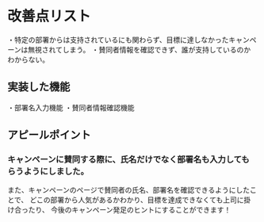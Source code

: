 # 改善点リスト
・特定の部署からは支持されているにも関わらず、目標に達しなかったキャンペーンは無視されてしまう。
・賛同者情報を確認できず、誰が支持しているのかわからない。

## 実装した機能
・部署名入力機能
・賛同者情報確認機能

## アピールポイント
### キャンペーンに賛同する際に、氏名だけでなく部署名も入力してもらうようにしました。
また、キャンペーンのページで賛同者の氏名、部署名を確認できるようにしたことで、
どこの部署から人気があるかわかり、目標を達成できなくても上司に掛け合ったり、
今後のキャンペーン発足のヒントにすることができます！